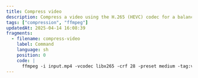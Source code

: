 ```yaml
---
title: Compress video
description: Compress a video using the H.265 (HEVC) codec for a balance of quality and size.
tags: ["compression", "ffmpeg"]
updatedAt: 2025-04-14 16:08:39
fragments:
  - filename: compress-video
    label: Command
    language: sh
    position: 0
    code: |
      ffmpeg -i input.mp4 -vcodec libx265 -crf 28 -preset medium -tag:v hvc1 output.mp4
---
```

